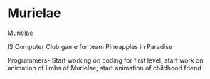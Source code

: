 # Murielae
Murielae


IS Computer Club game for team Pineapples in Paradise

Programmers- Start working on coding for first level; start work on animation of limbs of Murielae; start animation of childhood friend
